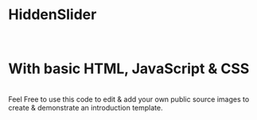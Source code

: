 # HiddenSlider
</br>
<h1> With basic HTML, JavaScript & CSS </h1>
<br>
Feel Free to use this code to edit & add your own public source images to create & demonstrate an introduction template.
